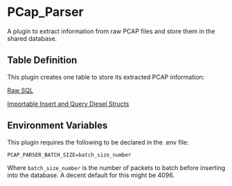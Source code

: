 # PCap_Parser

A plugin to extract information from raw PCAP files and store them in the shared database.

## Table Definition

This plugin creates one table to store its extracted PCAP information:

[Raw SQL](migrations/2021-03-21-142606_create_packet_table/up.sql)

[Importable Insert and Query Diesel Structs](src/models.rs)

## Environment Variables

This plugin requires the following to be declared in the .env file:

```PCAP_PARSER_BATCH_SIZE=batch_size_number```

Where ```batch_size_number``` is the number of packets to batch before inserting into the database. A decent default for this might be 4096.